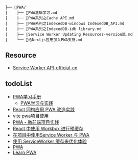 ```
├── 📂PWA/
|    ├── 📄PWA基础学习.md
|    ├── 📄PWA系列之Cache API.md
|    ├── 📄PWA系列之IndexedDB-windows IndexedDB_API.md
|    ├── 📄PWA系列之IndexedDB-idb library.md
|    ├── 📄Service Worker Updating Resources-version篇.md
|    └── 📄给Nextjs应用加入PWA支持.md
```

## Resource

- [Service Worker API-official-cn](https://developer.mozilla.org/zh-CN/docs/Web/API/Service_Worker_API)

## todoList

- [PWA学习手册](https://pwa.alienzhou.com/)
  - [PWA学习与实践](https://juejin.cn/post/6844903727468380168)
- [React 同构应用 PWA 改造实践](https://juejin.cn/post/6844903609046401032)
- [vite pwa项目使用](https://juejin.cn/post/7039258299086143524)
- [PWA - 微前端项目实践](https://juejin.cn/post/7293786856063287305)
- [React 中使用 Workbox 进行预缓存](https://juejin.cn/post/7298157574990200895)
- [在项目中使用Service Worker 与 PWA](https://juejin.cn/post/7281840911796043788)
- [使用 ServiceWorker 缓存来优化体验](https://juejin.cn/post/6996901512462991374)
- [PWA](https://www.cnblogs.com/Answer1215/category/829293.html?page=3)
- [Learn PWA](https://web.dev/learn/pwa)
